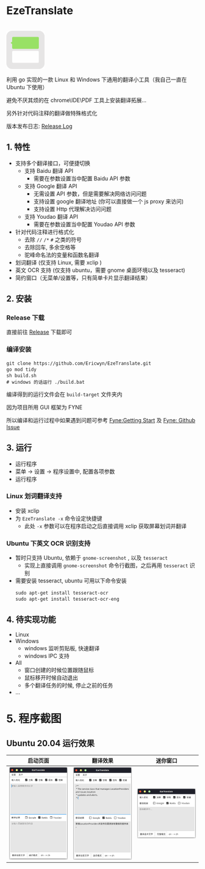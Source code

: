 # EzeTranslate

<br>

<img src="./res-static/icon/icon.png" style="width:100px;" />

<br>

利用 go 实现的一款 Linux 和 Windows 下通用的翻译小工具（我自己一直在 Ubuntu 下使用）

避免不厌其烦的在 chrome\IDE\PDF 工具上安装翻译拓展...

另外针对代码注释的翻译做特殊格式化

版本发布日志: [Release Log](RELEASE_LOG.md)

## 1. 特性
- 支持多个翻译接口，可便捷切换
  - 支持 Baidu 翻译 API
    - 需要在参数设置当中配置 Baidu API 参数
  - 支持 Google 翻译 API
    - 无需设置 API 参数，但是需要解决网络访问问题
    - 支持设置 google 翻译地址 (你可以直接做一个 js proxy 来访问)
    - 支持设置 Http 代理解决访问问题
  - 支持 Youdao 翻译 API
    - 需要在参数设置当中配置 Youdao API 参数
- 针对代码注释进行格式化
  - 去除 `//` `/*` `#` 之类的符号
  - 去除回车, 多余空格等
  - 驼峰命名法的变量和函数名翻译
- 划词翻译 (仅支持 Linux, 需要 xclip )
- 英文 OCR 支持 (仅支持 ubuntu，需要 gnome 桌面环境以及 tesseract)
- 简约窗口（无菜单/设置等，只有简单卡片显示翻译结果）

## 2. 安装

### Release 下载
直接前往 [Release]() 下载即可

### 编译安装
```shell
git clone https://github.com/Ericwyn/EzeTranslate.git
go mod tidy
sh build.sh 
# windows 的话运行 ./build.bat
```
编译得到的运行文件会在 `build-target` 文件夹内

因为项目所用 GUI 框架为 FYNE

所以编译和运行过程中如果遇到问题可参考 [Fyne:Getting Start](https://developer.fyne.io/started/) 及 [Fyne: Github Issue](https://github.com/fyne-io/fyne/issues)


## 3. 运行
- 运行程序
- 菜单 -> 设置 -> 程序设置中, 配置各项参数
- 运行程序

### Linux 划词翻译支持
- 安装 xclip
- 为 `EzeTranslate -x` 命令设定快捷键
  - 此处 `-x` 参数可以在程序启动之后直接调用 xclip 获取屏幕划词并翻译

### Ubuntu 下英文 OCR 识别支持
- 暂时只支持 Ubuntu, 依赖于 `gnome-screenshot` , 以及 `tesseract`
  - 实现上直接调用 `gnome-screenshot` 命令行截图，之后再用 `tesseract` 识别
- 需要安装 tesseract, ubuntu 可用以下命令安装
  ```shell
  sudo apt-get install tesseract-ocr
  sudo apt-get install tesseract-ocr-eng
  ```

## 4. 待实现功能
- Linux
- Windows
  - windows 监听剪贴板, 快速翻译
  - windows IPC 支持
- All
  - 窗口创建的时候位置跟随鼠标
  - 鼠标移开时候自动退出
  - 多个翻译任务的时候, 停止之前的任务
- ...

# 5. 程序截图

## Ubuntu 20.04 运行效果

|   启动页面   |   翻译效果   |   迷你窗口   |
| ---- | ---- | ---- |
|  ![linux](./res-static/screenshot/linux.png)    |   ![linux-2](./res-static/screenshot/linux2.png)   | ![linux-3](./res-static/screenshot/linux3.png)  |
